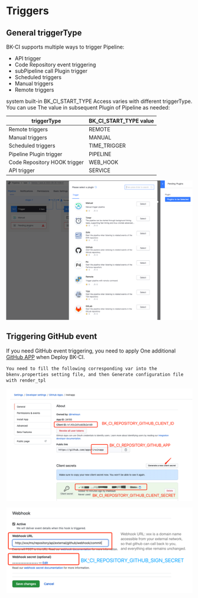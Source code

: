  # Triggers 

 ## General triggerType 
 BK-CI supports multiple ways to trigger Pipeline: 

 - API trigger 
 - Code Repository event triggering 
 - subPipeline call Plugin trigger 
 - Scheduled triggers 
 - Manual triggers 
 - Remote triggers 

 system built-in BK_CI_START_TYPE Access varies with different triggerType. You can use The value in subsequent Plugin of Pipeline as needed: 

 triggerType| BK_CI_START_TYPE value 
 --- | --- 
 Remote triggers| REMOTE 
 Manual triggers| MANUAL 
 Scheduled triggers| TIME_TRIGGER 
 Pipeline Plugin trigger| PIPELINE 
 Code Repository HOOK trigger| WEB_HOOK 
 API trigger| SERVICE 

 ![Triggers](../../assets/triggers_1.png) 

 ## Triggering GitHub event 

 If you need GitHub event triggering, you need to apply One additional [GitHub APP](https://docs.github.com/en/developers/apps/getting-started-with-apps/about-apps) when Deploy BK-CI. 

 ```text 
 You need to fill the following corresponding var into the bkenv.properties setting file, and then Generate configuration file with render_tpl 
 ``` 

 ![image](../../assets/triggers_github_1.png)

 ![image](../../assets/triggers_github_2.png)